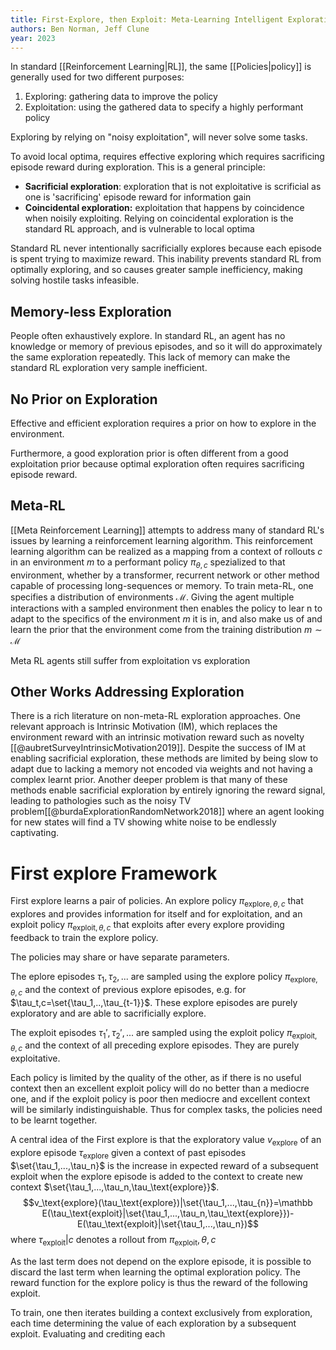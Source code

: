 ```yaml
---
title: First-Explore, then Exploit: Meta-Learning Intelligent Exploration
authors: Ben Norman, Jeff Clune
year: 2023
---
```

In standard [[Reinforcement Learning|RL]], the same [[Policies|policy]] is generally used for two different purposes:
1. Exploring: gathering data to improve the policy 
2. Exploitation: using the gathered data to specify a highly performant policy

Exploring by relying on "noisy exploitation", will never solve some tasks. 

To avoid local optima, requires effective exploring which requires sacrificing episode reward during exploration. This is a general principle:
- **Sacrificial exploration**: exploration that is not exploitative is scrificial as one is 'sacrificing' episode reward for information gain
- **Coincidental exploration:** exploitation that happens by coincidence when noisily exploiting. Relying on coincidental exploration is the standard RL approach, and is vulnerable to local optima

Standard RL never intentionally sacrificially explores because each episode is spent trying to maximize reward. This inability prevents standard RL from optimally exploring, and so causes greater sample inefficiency, making solving hostile tasks infeasible.

## Memory-less Exploration
People often exhaustively explore. In standard RL, an agent has no knowledge or memory of previous episodes, and so it will do approximately the same exploration repeatedly. This lack of memory can make the standard RL exploration very sample inefficient.

## No Prior on Exploration
Effective and efficient exploration requires a prior on how to explore in the environment. 

Furthermore, a good exploration prior is often different from a good exploitation prior because optimal exploration often requires sacrificing episode reward.

## Meta-RL
[[Meta Reinforcement Learning]] attempts to address many of standard RL's issues by learning a reinforcement learning algorithm. This reinforcement learning algorithm can be realized as a mapping from a context of rollouts $c$ in an environment $m$ to a performant policy $\pi_{\theta,c}$ spezialized to that environment, whether by a transformer, recurrent network or other method capable of processing long-sequences or memory. To train meta-RL, one specifies a distribution of environments $\mathcal M$. Giving the agent multiple interactions with a sampled environment then enables the policy to lear n to adapt to the specifics of the environment $m$ it is in, and also make us of and learn the prior that the environment come from the training distribution $m\sim \mathcal M$ 

Meta RL agents still suffer from exploitation vs exploration

## Other Works Addressing Exploration

There is a rich literature on non-meta-RL exploration approaches. One relevant approach is Intrinsic Motivation (IM), which replaces the environment reward with an intrinsic motivation reward such as novelty [[@aubretSurveyIntrinsicMotivation2019]]. Despite the success of IM at enabling sacrificial exploration, these methods are limited by being slow to adapt due to lacking a memory not encoded via weights and not having a complex learnt prior. Another deeper problem is that many of these methods enable sacrificial exploration by entirely ignoring the reward signal, leading to pathologies such as the noisy TV problem[[@burdaExplorationRandomNetwork2018]] where an agent looking for new states will find a TV showing white noise to be endlessly captivating. 


# First explore Framework

First explore learns a pair of policies. An explore policy $\pi_{\text{explore},\theta,c}$ that explores and provides information for itself and for exploitation, and an exploit policy $\pi_{\text{exploit},\theta,c}$ that exploits after every explore providing feedback to train the explore policy. 

The policies may share or have separate parameters. 

The eplore episodes $\tau_1,\tau_{2},...$ are sampled using the explore policy $\pi_{\text{explore},\theta,c}$ and the context of previous explore episodes, e.g. for $\tau_t,c=\set{\tau_1,..,\tau_{t-1}}$. These explore episodes are purely exploratory and are able to sacrificially explore.

The exploit episodes $\tau_1',\tau_2',...$ are sampled using the exploit policy $\pi_{\text{exploit},\theta,c}$ and the context of all preceding explore episodes. They are purely exploitative.

Each policy is limited by the quality of the other, as if there is no useful context then an excellent exploit policy will do no better than a mediocre one, and if the exploit policy is poor then mediocre and excellent context will be similarly indistinguishable. Thus for complex tasks, the policies need to be learnt together.

A central idea of the First explore is that the exploratory value $v_{\text{explore}}$ of an explore episode $\tau_\text{explore}$ given a context of past episodes $\set{\tau_1,...,\tau_n}$ is the increase in expected reward of a subsequent exploit when the explore episode is added to the context to create new context $\set{\tau_1,...,\tau_n,\tau_\text{explore}}$.
$$v_\text{explore}(\tau_\text{explore})|\set{\tau_1,...,\tau_{n}}=\mathbb E(\tau_\text{exploit}|\set{\tau_1,...,\tau_n,\tau_\text{explore}})- E(\tau_\text{exploit}|\set{\tau_1,...,\tau_n})$$
where $\tau_\text{exploit}|c$ denotes a rollout from $\pi_\text{exploit},\theta,c$

As the last term does not depend on the explore episode, it is possible to discard the last term when learning the optimal exploration policy. The reward function for the explore policy is thus the reward of the following exploit.

To train, one then iterates building a context exclusively from exploration, each time determining the value of each exploration by a subsequent exploit. Evaluating and crediting each
